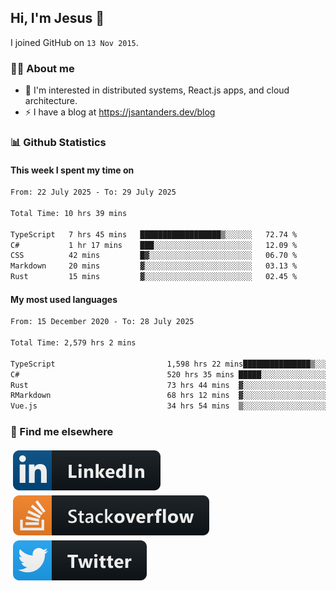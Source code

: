 ## Hi, I'm Jesus 👋

I joined GitHub on `13 Nov 2015`.

<!-- Talking about you -->

### 👨‍💻 About me

- 👦 I'm interested in distributed systems, React.js apps, and cloud architecture.
- ⚡️ I have a blog at <https://jsantanders.dev/blog>

### 📊 Github Statistics

#### This week I spent my time on

<!--START_SECTION:weekly-->

```txt
From: 22 July 2025 - To: 29 July 2025

Total Time: 10 hrs 39 mins

TypeScript   7 hrs 45 mins   ██████████████████▒░░░░░░   72.74 %
C#           1 hr 17 mins    ███░░░░░░░░░░░░░░░░░░░░░░   12.09 %
CSS          42 mins         █▓░░░░░░░░░░░░░░░░░░░░░░░   06.70 %
Markdown     20 mins         ▓░░░░░░░░░░░░░░░░░░░░░░░░   03.13 %
Rust         15 mins         ▓░░░░░░░░░░░░░░░░░░░░░░░░   02.45 %
```

<!--END_SECTION:weekly-->

#### My most used languages

<!--START_SECTION:alltime-->

```txt
From: 15 December 2020 - To: 28 July 2025

Total Time: 2,579 hrs 2 mins

TypeScript                         1,598 hrs 22 mins███████████████▒░░░░░░░░░   61.98 %
C#                                 520 hrs 35 mins █████░░░░░░░░░░░░░░░░░░░░   20.19 %
Rust                               73 hrs 44 mins  ▓░░░░░░░░░░░░░░░░░░░░░░░░   02.86 %
RMarkdown                          68 hrs 12 mins  ▓░░░░░░░░░░░░░░░░░░░░░░░░   02.64 %
Vue.js                             34 hrs 54 mins  ▒░░░░░░░░░░░░░░░░░░░░░░░░   01.35 %
```

<!--END_SECTION:alltime-->

### 📢 Find me elsewhere

<p>
  <a target="_blank" href="https://linkedin.com/in/jsantanders">
    <img src="https://github.com/jsantanders/jsantanders/blob/master/img/linkedin.svg" alt="LinkedIn" style="vertical-align:top; margin:4px">
  </a>
  
  <a target="_blank" href="https://stackoverflow.com/users/7318331/jesus-santander">
    <img src="https://github.com/jsantanders/jsantanders/blob/master/img/stackoverflow.svg" alt="StackOverflow" style="vertical-align:top; margin:4px">
  </a>
  
  <a target="_blank" href="http://twitter.com/jsantanders">
    <img src="https://github.com/jsantanders/jsantanders/blob/master/img/twitter.svg" alt="Twitter" style="vertical-align:top; margin:4px">
  </a>
</p>
